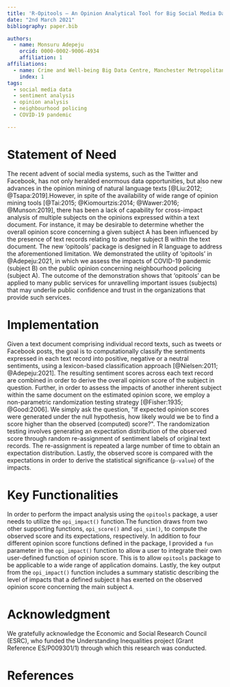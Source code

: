 ```yaml
---
title: 'R-Opitools – An Opinion Analytical Tool for Big Social Media Data'
date: "2nd March 2021"
bibliography: paper.bib

authors:
  - name: Monsuru Adepeju
    orcid: 0000-0002-9006-4934
    affiliation: 1
affiliations:
  - name: Crime and Well-being Big Data Centre, Manchester Metropolitan University
    index: 1
tags:
  - social media data
  - sentiment analysis
  - opinion analysis
  - neighbourhood policing
  - COVID-19 pandemic

---
```


# Statement of Need

The recent advent of social media systems, such as the Twitter and Facebook, has not only heralded enormous data opportunities, but also new advances in the opinion mining of natural language texts [@Liu:2012; @Tsapa:2019].However, in spite of the availability of wide range of opinion mining tools [@Tai:2015; @Kiomourtzis:2014; @Wawer:2016; @Munson:2019], there has been a lack of capability for cross-impact analysis of multiple subjects on the opinions expressed within a text document. For instance, it may be desirable to determine whether the overall opinion score concerning a given subject A has been influenced by the presence of text records relating to another subject B within the text document. The new ‘opitools’ package is designed in R language to address the aforementioned limitation. We demonstrated the utility of ‘opitools’ in @Adepeju:2021, in which we assess the impacts of COVID-19 pandemic (subject B) on the public opinion concerning neighbourhood policing (subject A). The outcome of the demonstration shows that ‘opitools’ can be applied to many public services for unravelling important issues (subjects) that may underlie public confidence and trust in the organizations that provide such services. 


# Implementation

Given a text document comprising individual record texts, such as tweets or Facebook posts, the goal is to computationally classify the sentiments expressed in each text record into positive, negative or a neutral sentiments, using a lexicon-based classification approach [@Nielsen:2011; @Adepeju:2021]. The resulting sentiment scores across each text record are combined in order to derive the overall opinion score of the subject in question. Further, in order to assess the impacts of another inherent subject within the same document on the estimated opinion score, we employ a non-parametric randomization testing strategy [@Fisher:1935; @Good:2006]. We simply ask the question, "If expected opinion scores were generated under the null hypothesis, how likely would we be to find a score higher than the observed (computed) score?". The randomization testing involves generating an expectation distribution of the observed score through random re-assignment of sentiment labels of original text records. The re-assignment is repeated a large number of time to obtain an expectation distribution. Lastly, the observed score is compared with the expectations in order to derive the statistical significance (`p-value`) of the impacts.


# Key Functionalities

In order to perform the impact analysis using the `opitools` package, a user needs to utilize the `opi_impact()` function.The function draws from two other supporting functions, `opi_score()` and `opi_sim()`, to compute the observed score and its expectations, respectively. In addition to four different opinion score functions defined in the package, I provided a `fun` parameter in the `opi_impact()` function to allow a user to integrate their own user-defined function of opinion score. This is to allow `opitools` package to be applicable to a wide range of application domains. Lastly, the key output from the `opi_impact()` function includes a summary statistic describing the level of impacts that a defined subject `B` has exerted on the observed opinion score concerning the main subject `A`.


# Acknowledgment

We gratefully acknowledge the Economic and Social Research Council (ESRC), who funded the Understanding Inequalities project (Grant Reference ES/P009301/1) through which this research was conducted.

# References

